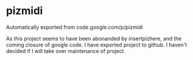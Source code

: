 # pizmidi
Automatically exported from code.google.com/p/pizmidi

As this project seems to have been abonanded by insertpizhere, and the coming closure of google code.  I have exported project
to github.  I haven't decided if I will take over maintenance of project.  
